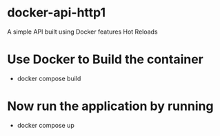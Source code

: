 # docker-api-http1
A simple API built using Docker features Hot Reloads

# Use Docker to Build the container
- docker compose build

# Now run the application by running 
- docker compose up
